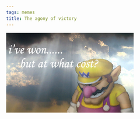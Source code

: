 ```yaml
---
tags: memes
title: The agony of victory
---
```


![ivewon](https://raw.githubusercontent.com/muneer78/muneer78.github.io/master/images/ivewon.jpeg)



